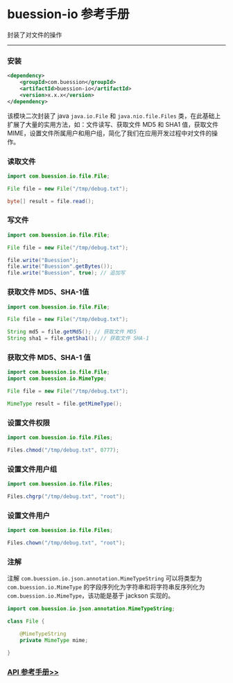 # buession-io 参考手册


封装了对文件的操作


---


### 安装

```xml
<dependency>
    <groupId>com.buession</groupId>
    <artifactId>buession-io</artifactId>
    <version>x.x.x</version>
</dependency>
```


该模块二次封装了 java `java.io.File` 和 `java.nio.file.Files` 类，在此基础上扩展了大量的实用方法，如：文件读写、获取文件 MD5 和 SHA1 值，获取文件 MIME，设置文件所属用户和用户组，简化了我们在应用开发过程中对文件的操作。


### 读取文件

```java
import com.buession.io.file.File;

File file = new File("/tmp/debug.txt");

byte[] result = file.read();
```


### 写文件

```java
import com.buession.io.file.File;

File file = new File("/tmp/debug.txt");

file.write("Buession");
file.write("Buession".getBytes());
file.write("Buession", true); // 追加写
```


### 获取文件 MD5、SHA-1值

```java
import com.buession.io.file.File;

File file = new File("/tmp/debug.txt");

String md5 = file.getMd5(); // 获取文件 MD5
String sha1 = file.getSha1(); // 获取文件 SHA-1
```


### 获取文件 MD5、SHA-1 值

```java
import com.buession.io.file.File;
import com.buession.io.MimeType;

File file = new File("/tmp/debug.txt");

MimeType result = file.getMimeType();
```


### 设置文件权限

```java
import com.buession.io.file.Files;

Files.chmod("/tmp/debug.txt", 0777);
```


### 设置文件用户组

```java
import com.buession.io.file.Files;

Files.chgrp("/tmp/debug.txt", "root");
```


### 设置文件用户

```java
import com.buession.io.file.Files;

Files.chown("/tmp/debug.txt", "root");
```


### 注解

注解 `com.buession.io.json.annotation.MimeTypeString` 可以将类型为 `com.buession.io.MimeType` 的字段序列化为字符串和将字符串反序列化为 `com.buession.io.MimeType`，该功能是基于 jackson 实现的。

```java
import com.buession.io.json.annotation.MimeTypeString;

class File {

    @MimeTypeString
    private MimeType mime;

}
```


### [API 参考手册>>](https://javadoc.io/static/com.buession/buession-io/3.0.0/)